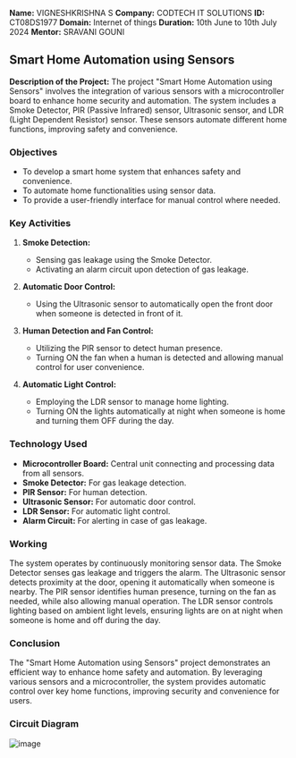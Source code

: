 **Name:** VIGNESHKRISHNA S
**Company:** CODTECH IT SOLUTIONS
**ID:** CT08DS1977
**Domain:** Internet of things
**Duration:** 10th June to 10th July 2024
**Mentor:** SRAVANI GOUNI

## Smart Home Automation using Sensors

**Description of the Project:**
The project "Smart Home Automation using Sensors" involves the integration of various sensors with a microcontroller board to enhance home security and automation. The system includes a Smoke Detector, PIR (Passive Infrared) sensor, Ultrasonic sensor, and LDR (Light Dependent Resistor) sensor. These sensors automate different home functions, improving safety and convenience.

### Objectives
- To develop a smart home system that enhances safety and convenience.
- To automate home functionalities using sensor data.
- To provide a user-friendly interface for manual control where needed.

### Key Activities
1. **Smoke Detection:** 
   - Sensing gas leakage using the Smoke Detector.
   - Activating an alarm circuit upon detection of gas leakage.
   
2. **Automatic Door Control:**
   - Using the Ultrasonic sensor to automatically open the front door when someone is detected in front of it.
   
3. **Human Detection and Fan Control:**
   - Utilizing the PIR sensor to detect human presence.
   - Turning ON the fan when a human is detected and allowing manual control for user convenience.
   
4. **Automatic Light Control:**
   - Employing the LDR sensor to manage home lighting.
   - Turning ON the lights automatically at night when someone is home and turning them OFF during the day.

### Technology Used
- **Microcontroller Board:** Central unit connecting and processing data from all sensors.
- **Smoke Detector:** For gas leakage detection.
- **PIR Sensor:** For human detection.
- **Ultrasonic Sensor:** For automatic door control.
- **LDR Sensor:** For automatic light control.
- **Alarm Circuit:** For alerting in case of gas leakage.

### Working
The system operates by continuously monitoring sensor data. The Smoke Detector senses gas leakage and triggers the alarm. The Ultrasonic sensor detects proximity at the door, opening it automatically when someone is nearby. The PIR sensor identifies human presence, turning on the fan as needed, while also allowing manual operation. The LDR sensor controls lighting based on ambient light levels, ensuring lights are on at night when someone is home and off during the day.

### Conclusion
The "Smart Home Automation using Sensors" project demonstrates an efficient way to enhance home safety and automation. By leveraging various sensors and a microcontroller, the system provides automatic control over key home functions, improving security and convenience for users.

### Circuit Diagram





















![image](https://github.com/Vigneshkrishna8/Codtech-Intern-Task-1/assets/138277517/ddaa5e7f-611c-42b1-afde-7bb04ab6dbe1)

